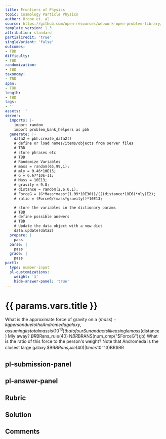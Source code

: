 ```yaml
---
title: Frontiers of Physics
topic: Cosmology Particle Physics
author: Urone et. al
source: https://github.com/open-resources/webwork-open-problem-library/tree/master/Contrib/BrockPhysics/College_Physics_Urone/34.Frontiers_of_Physics/34-01.Cosmology_Particle_Physics/NU_U17-34-01-010.pg
template_version: 1.3
attribution: standard
partialCredit: 'true'
singleVariant: 'false'
outcomes:
- TBD
difficulty:
- TBD
randomization:
- TBD
taxonomy:
- TBD
span:
- TBD
length:
- TBD
tags:
- ''
assets: ''
server:
  imports: |-
    import random
    import problem_bank_helpers as pbh
  generate: |-
    data2 = pbh.create_data2()
    # define or load names/items/objects from server files
    # TBD
    # store phrases etc
    # TBD
    # Randomize Variables
    # mass = random(65,99,1);
    # mly = 9.46*10E15;
    # G = 6.67*10E-11;
    # Mass = 10E13;
    # gravity = 9.8;
    # distance = random(2,6,0.1);
    # ForceG = (G*Mass*mass*(1.99*10E30))/(((distance*10E6)*mly)E2);
    # ratio = (ForceG/(mass*gravity))*10E13;

    # store the variables in the dictionary params
    # TBD
    # define possible answers
    # TBD
    # Update the data object with a new dict
    data.update(data2)
  prepare: |
    pass
  parse: |
    pass
  grade: |
    pass
part1:
  type: number-input
  pl-customizations:
    weight: '1'
    hide-answer-panel: 'true'
---
```


# {{ params.vars.title }} 


What is the approximate force of gravity on a ($mass)-kg person due to the Andromeda galaxy, assuming its total mass is (10^13) that of our Sun and acts like a single mass ($distance) Mly away? $BR$BRans_rule(40) N$BR$BRANS(num_cmp("$ForceG"));b) What is the ratio of this force to the person's weight? Note that Andromeda is the closest large galaxy.$BR$BRans_rule(40) (times 10^-13)$BR$BR


## pl-submission-panel 


## pl-answer-panel 


## Rubric 


## Solution 


## Comments 


